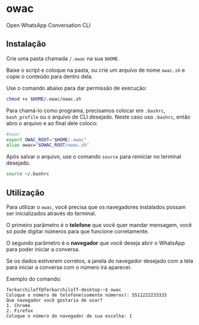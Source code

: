 # owac
Open WhatsApp Conversation CLI

## Instalação

Crie uma pasta chamada `/.owac` na sua `$HOME`.

Baixe o script e coloque na pasta, ou crie um arquivo de nome `owac.sh` e copie o conteúdo para dentro dela.

Use o comando abaixo para dar permissão de execução:

```bash
chmod +x $HOME/.owac/owac.sh
```

Para chamá-lo como programa, precisamos colocar em `.bashrc`, `bash_profile` ou o arquivo de CLI desejado. Neste caso uso `.bashrc`, então abro o arquivo e ao final dele coloco:

```sh
#owac
export OWAC_ROOT="$HOME/.owac"
alias owac="$OWAC_ROOT/owac.sh"
```

Após salvar o arquivo, use o comando `source` para reiniciar no terminal desejado.

```bash
source ~/.bashrc
```

## Utilização

Para utilizar o `owac`, você precisa que os navegadores instalados possam ser inicializados através do terminal.

O primeiro parâmetro é o **telefone** que você quer mandar mensagem, você só pode digitar números para que funcione corretamente.

O segundo parâmetro é o **navegador** que você deseja abrir o WhatsApp para poder iniciar a conversa.

Se os dados estiverem corretos, a janela do navegador desejado com a tela para iniciar a conversa com o número irá aparecer.

Exemplo do comando:

```
ferkarchiloff@ferkarchiloff-desktop:~$ owac
Coloque o número de telefone(somente números): 5511222233333
Que navegador você gostaria de usar?
1. Chrome
2. Firefox
Coloque o número do navegador de sua escolha: 1
```
